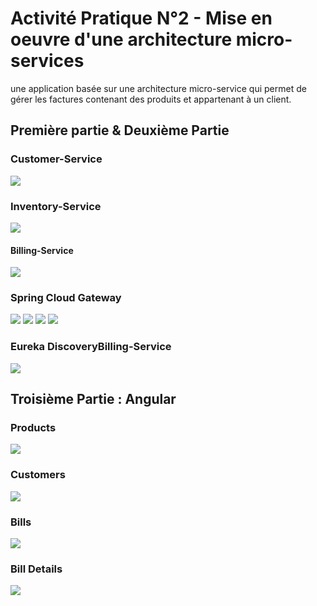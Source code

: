 <h1>Activité Pratique N°2 - Mise en oeuvre d'une architecture micro-services</h1>
<p>
une application basée sur une architecture micro-service qui permet de gérer les factures contenant des produits et appartenant à un client.
</p>
<h2>Première partie & Deuxième Partie</h2>
<h3>Customer-Service</h3>
<img src="./captures/img2.png" />
<h3>Inventory-Service</h3>
<img src="./captures/img2.png" />
<h4>Billing-Service</h4>
<img src="./captures/img7.png" />
<h3>Spring Cloud Gateway</h3>
<img src="./captures/img3.png" />
<img src="./captures/img4.png" />
<img src="./captures/img5.png" />
<img src="./captures/img6.png" />
<h3>Eureka DiscoveryBilling-Service</h3>
<img src="./captures/Eureka.png" />
<h2>Troisième Partie : Angular</h2>
<h3>Products</h3>
<img src="./captures/proudcts.png" />
<h3>Customers</h3>
<img src="./captures/customers.png" />
<h3>Bills</h3>
<img src="./captures/bill.png" />
<h3>Bill Details</h3>
<img src="./captures/bill-details.png" />


